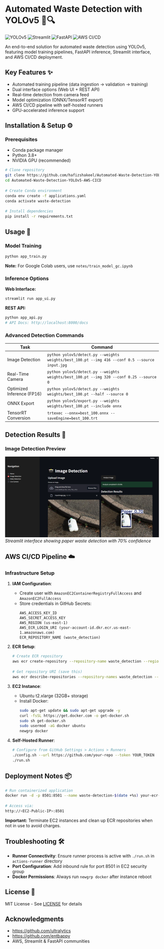 

# Automated Waste Detection with YOLOv5 🚮🔍

![YOLOv5](https://img.shields.io/badge/YOLOv5-Object%20Detection-brightgreen)
![Streamlit](https://img.shields.io/badge/UI-Streamlit-FF4B4B)
![FastAPI](https://img.shields.io/badge/API-FastAPI-009688)
![AWS CI/CD](https://img.shields.io/badge/Deployment-AWS%20CI/CD-FF9900)

An end-to-end solution for automated waste detection using YOLOv5, featuring model training pipelines, FastAPI inference, Streamlit interface, and AWS CI/CD deployment.

## Key Features ✨
- Automated training pipeline (data ingestion → validation → training)
- Dual interface options (Web UI + REST API)
- Real-time detection from camera feed
- Model optimization (ONNX/TensorRT export)
- AWS CI/CD pipeline with self-hosted runners
- GPU-accelerated inference support

## Installation & Setup ⚙️

### Prerequisites
- Conda package manager
- Python 3.8+
- NVIDIA GPU (recommended)

```bash
# Clone repository
git clone https://github.com/hafizshakeel/Automated-Waste-Detection-YOLOv5-AWS-CICD.git
cd Automated-Waste-Detection-YOLOv5-AWS-CICD

# Create Conda environment
conda env create -f applications.yaml
conda activate waste-detection

# Install dependencies
pip install -r requirements.txt
```

## Usage 🚀

### Model Training
```bash
python app_train.py
```
**Note:** For Google Colab users, use `notes/train_model_gc.ipynb`

### Inference Options
**Web Interface:**
```bash
streamlit run app_ui.py
```

**REST API:**
```bash
python app_api.py
# API Docs: http://localhost:8000/docs
```

### Advanced Detection Commands
| Task                      | Command                                                                 |
|---------------------------|-------------------------------------------------------------------------|
| Image Detection           | `python yolov5/detect.py --weights weights/best_100.pt --img 416 --conf 0.5 --source input.jpg` |
| Real-Time Camera          | `python yolov5/detect.py --weights weights/best_100.pt --img 320 --conf 0.25 --source 0` |
| Optimized Inference (FP16) | `python yolov5/detect.py --weights weights/best_100.pt --half --source 0` |
| ONNX Export               | `python yolov5/export.py --weights weights/best_100.pt --include onnx` |
| TensorRT Conversion       | `trtexec --onnx=best_100.onnx --saveEngine=best_100.trt` |

## Detection Results 🎯

### Image Detection Preview
![Waste Detection Interface](data/Waste-detection-streamlitApp.png)
*Streamlit interface showing paper waste detection with 70% confidence*

<!--### Video Detection Demo
[![Plastic Waste Detection](data/Waste-detection-streamlitApp.png)](data/Plastic_Waste_Detection.mp4)
*(Click the image to watch video demonstration)* -->

## AWS CI/CD Pipeline ☁️

### Infrastructure Setup
1. **IAM Configuration**:
   - Create user with `AmazonEC2ContainerRegistryFullAccess` and `AmazonEC2FullAccess`
   - Store credentials in GitHub Secrets:
     ```
     AWS_ACCESS_KEY_ID
     AWS_SECRET_ACCESS_KEY
     AWS_REGION (us-east-1)
     AWS_ECR_LOGIN_URI (your-account-id.dkr.ecr.us-east-1.amazonaws.com)
     ECR_REPOSITORY_NAME (waste_detection)
     ```

2. **ECR Setup**:
   ```bash
   # Create ECR repository
   aws ecr create-repository --repository-name waste_detection --region us-east-1
   
   # Get repository URI (save this)
   aws ecr describe-repositories --repository-names waste_detection --query 'repositories[0].repositoryUri'
   ```
   

3. **EC2 Instance**:
   - Ubuntu t2.xlarge (32GB+ storage)
   - Install Docker:
     ```bash
     sudo apt-get update && sudo apt-get upgrade -y
     curl -fsSL https://get.docker.com -o get-docker.sh
     sudo sh get-docker.sh
     sudo usermod -aG docker ubuntu
     newgrp docker
     ```

4. **Self-Hosted Runner**:
   ```bash
   # Configure from GitHub Settings > Actions > Runners
   ./config.sh --url https://github.com/your-repo --token YOUR_TOKEN
   ./run.sh
   ```

## Deployment Notes 📦
```bash
# Run containerized application
docker run -d -p 8501:8501 --name waste-detection-$(date +%s) your-ecr-image

# Access via:
http://<EC2-Public-IP>:8501
```

**Important:** Terminate EC2 instances and clean up ECR repositories when not in use to avoid charges.

## Troubleshooting 🛠️
- **Runner Connectivity**: Ensure runner process is active with `./run.sh` in `actions-runner` directory
- **Port Configuration**: Add inbound rule for port 8501 in EC2 security group
- **Docker Permissions**: Always run `newgrp docker` after instance reboot

## License 📄
MIT License - See [LICENSE](LICENSE) for details

## Acknowledgments 
- https://github.com/ultralytics
- https://github.com/entbappy
- AWS, Streamlit & FastAPI communities

